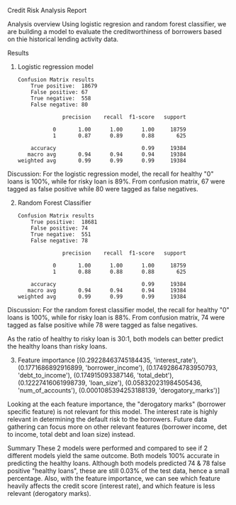 Credit Risk Analysis Report

Analysis overview
Using logistic regresion and random forest classifier, we are building a model to evaluate the creditworthiness of borrowers based on thie historical lending activity data.

Results
1. Logistic regression model

       Confusion Matrix results
           True positive:  18679   
           False positive: 67
           True negative:  558
           False negative: 80

                     precision    recall  f1-score   support

                  0       1.00      1.00      1.00     18759
                  1       0.87      0.89      0.88       625

           accuracy                           0.99     19384
          macro avg       0.94      0.94      0.94     19384
       weighted avg       0.99      0.99      0.99     19384

Discussion: For the logistic regression model, the recall for healthy "0" loans is 100%, while for risky loan is 89%. From confusion matrix, 67 were tagged as false positive while 80 were tagged as false negatives. 


2. Random Forest Classifier

       Confusion Matrix results
           True positive:  18681   
           False positive: 74
           True negative:  551
           False negative: 78

                     precision    recall  f1-score   support

                  0       1.00      1.00      1.00     18759
                  1       0.88      0.88      0.88       625

           accuracy                           0.99     19384
          macro avg       0.94      0.94      0.94     19384
       weighted avg       0.99      0.99      0.99     19384

Discussion: For the random forest classifier model, the recall for healthy "0" loans is 100%, while for risky loan is 88%. From confusion matrix, 74 were tagged as false positive while 78 were tagged as false negatives. 

As the ratio of healthy to risky loan is 30:1, both models can better predict the healthy loans than risky loans.

3. Feature importance
[(0.29228463745184435, 'interest_rate'),
 (0.1771686892916899, 'borrower_income'),
 (0.17492864783950793, 'debt_to_income'),
 (0.174915093387146, 'total_debt'),
 (0.12227416061998739, 'loan_size'),
 (0.058320231984505436, 'num_of_accounts'),
 (0.0001085394253188139, 'derogatory_marks')]

 Looking at the each feature importance, the "derogatory marks" (borrower specific feature) is not relevant for this model. The interest rate is highly relevant in determining the default risk to the borrowers. Future data gathering can focus more on other relevant features (borrower income, det to income, total debt and loan size) instead.

 Summary
 These 2 models were performed and compared to see if 2 different models yield the same outcome. Both models 100% accurate in predicting the healthy loans. Although both models predicted 74 & 78 false positive "healthy loans", these are still 0.03% of the test data, hence a small percentage. Also, with the feature importance, we can see which feature heavily affects the credit score (interest rate), and which feature is less relevant (derogatory marks).
